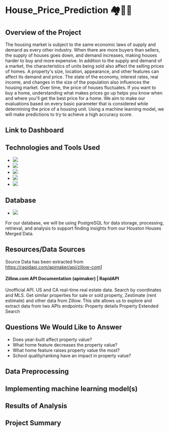 # House_Price_Prediction :houses::house_with_garden::dollar:
 
## Overview of the Project

The housing market is subject to the same economic laws of supply and demand as every other industry. When there are more buyers than sellers, the supply of houses goes down, and demand increases, making houses harder to buy and more expensive. In addition to the supply and demand of a market, the characteristics of units being sold also affect the selling prices of homes. A property's size, location, appearance, and other features can affect its demand and price. The state of the economy, interest rates, real income, and changes in the size of the population also influences the housing market. Over time, the price of houses fluctuates. If you want to buy a home, understanding what makes prices go up helps you know when and where you'll get the best price for a home. We aim to make our evaluations based on every basic parameter that is considered while determining the price of a housing unit. Using a machine learning model, we will make predictions to try to achieve a high accuracy score.


## Link to Dashboard

## Technologies and Tools Used

* ![](https://img.shields.io/badge/Python-yellow?style=for-the-badge)
* ![](https://img.shields.io/badge/Jupyter_Notebook-orange?style=for-the-badge)
* ![](https://img.shields.io/badge/Excel-green?style=for-the-badge)
* ![](https://img.shields.io/badge/Visual_Studio_Code-blue?style=for-the-badge)
* ![](https://img.shields.io/badge/PgAdmin-lightgrey?style=for-the-badge)

## Database

* [![](https://img.shields.io/badge/PostgreSQL-blue?style=for-the-badge)](https://github.com/hamzamohdzubair/redant)

For our database, we will be using PostgreSQL for data storage, processing, retrieval, and analysis to support finding insights from our Houston Houses Merged Data.

## Resources/Data Sources

Source Data has been extracted from https://rapidapi.com/apimaker/api/zillow-com1

#### Zillow.com API Documentation (apimaker) | RapidAPI

Unofficial API. US and CA real-time real estate data. Search by coordinates and MLS. Get similar properties for sale or sold property, Zestimate (rent estimate) and other data from Zillow. This site allows us to explore and extract data from two APIs endpoints:
Property details
Property Extended Search

## Questions We Would Like to Answer

* Does year-built affect property value?
* What home feature decreases the property value?
* What home feature raises property value the most?
* School quality/ranking have an impact in property value?

## Data Preprocessing

## Implementing machine learning model(s)

## Results of Analysis

## Project Summary
